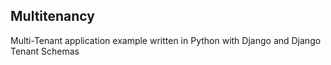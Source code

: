 ## Multitenancy

Multi-Tenant application example written in Python with Django and Django Tenant Schemas

